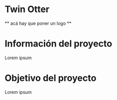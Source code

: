 # Twin Otter

** acá hay que poner un logo **

# Información del proyecto

Lorem ipsum

# Objetivo del proyecto

Lorem ipsum